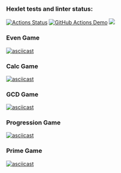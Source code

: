 ### Hexlet tests and linter status:
[![Actions Status](https://github.com/Ymirotvorenie/java-project-61/actions/workflows/hexlet-check.yml/badge.svg)](https://github.com/Ymirotvorenie/java-project-61/actions) [![GitHub Actions Demo](https://github.com/Ymirotvorenie/java-project-61/actions/workflows/github-actions-demo.yml/badge.svg)](https://github.com/Ymirotvorenie/java-project-61/actions/workflows/github-actions-demo.yml) <a href="https://codeclimate.com/github/Ymirotvorenie/java-project-61/maintainability"><img src="https://api.codeclimate.com/v1/badges/3c72ccc2f1c80d008a89/maintainability" /></a>


### **Even Game**

[![asciicast](https://asciinema.org/a/oo3IRxq1FljkL9mnIejde1QWg.svg)](https://asciinema.org/a/oo3IRxq1FljkL9mnIejde1QWg)


### **Calc Game**

[![asciicast](https://asciinema.org/a/8stcVV6D5IKiOsZQRuXtUCsRx.svg)](https://asciinema.org/a/8stcVV6D5IKiOsZQRuXtUCsRx)


### **GCD Game**

[![asciicast](https://asciinema.org/a/Gkxvr4Yfy7VJl8hocRlYf8IPC.svg)](https://asciinema.org/a/Gkxvr4Yfy7VJl8hocRlYf8IPC)


### **Progression Game**

[![asciicast](https://asciinema.org/a/OTvlrOJrlcIaj7u1mwSikjgTO.svg)](https://asciinema.org/a/OTvlrOJrlcIaj7u1mwSikjgTO)


### **Prime Game**

[![asciicast](https://asciinema.org/a/VCI8TXAEPtOiObVuZWPJl8l2N.svg)](https://asciinema.org/a/VCI8TXAEPtOiObVuZWPJl8l2N)

